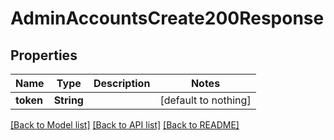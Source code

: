 # AdminAccountsCreate200Response


## Properties
Name | Type | Description | Notes
------------ | ------------- | ------------- | -------------
**token** | **String** |  | [default to nothing]


[[Back to Model list]](../README.md#models) [[Back to API list]](../README.md#api-endpoints) [[Back to README]](../README.md)


